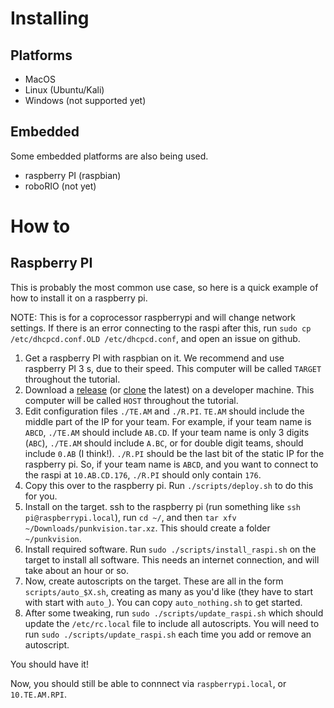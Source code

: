 
# Installing

## Platforms

  * MacOS
  * Linux (Ubuntu/Kali)
  * Windows (not supported yet)

## Embedded

Some embedded platforms are also being used.

  * raspberry PI (raspbian)
  * roboRIO (not yet)



# How to

## Raspberry PI

This is probably the most common use case, so here is a quick example of how to install it on a raspberry pi.

NOTE: This is for a coprocessor raspberrypi and will change network settings. If there is an error connecting to the raspi after this, run `sudo cp /etc/dhcpcd.conf.OLD /etc/dhcpcd.conf`, and open an issue on github.

 1. Get a raspberry PI with raspbian on it. We recommend and use raspberry PI 3 s, due to their speed. This computer will be called `TARGET` throughout the tutorial.
 2. Download a [release](https://github.com/lnstempunks/PunkVision/releases) (or [clone](https://github.com/lnstempunks/PunkVision) the latest) on a developer machine. This computer will be called `HOST` throughout the tutorial.
 3. Edit configuration files `./TE.AM` and `./R.PI`. `TE.AM` should include the middle part of the IP for your team. For example, if your team name is `ABCD`, `./TE.AM` should include `AB.CD`. If your team name is only 3 digits (`ABC`), `./TE.AM` should include `A.BC`, or for double digit teams, should include `0.AB` (I think!). `./R.PI` should be the last bit of the static IP for the raspberry pi. So, if your team name is `ABCD`, and you want to connect to the raspi at `10.AB.CD.176`, `./R.PI` should only contain `176`.
 4. Copy this over to the raspberry pi. Run `./scripts/deploy.sh` to do this for you.
 5. Install on the target. ssh to the raspberry pi (run something like `ssh pi@raspberrypi.local`), run `cd ~/`, and then `tar xfv ~/Downloads/punkvision.tar.xz`. This should create a folder `~/punkvision`.
 6. Install required software. Run `sudo ./scripts/install_raspi.sh` on the target to install all software. This needs an internet connection, and will take about an hour or so.
 7. Now, create autoscripts on the target. These are all in the form `scripts/auto_$X.sh`, creating as many as you'd like (they have to start with start with `auto_`). You can copy `auto_nothing.sh` to get started.
 8. After some tweaking, run `sudo ./scripts/update_raspi.sh` which should update the `/etc/rc.local` file to include all autoscripts. You will need to run `sudo ./scripts/update_raspi.sh` each time you add or remove an autoscript.

You should have it!

Now, you should still be able to connnect via `raspberrypi.local`, or `10.TE.AM.RPI`.

